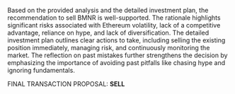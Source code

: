 Based on the provided analysis and the detailed investment plan, the recommendation to sell BMNR is well-supported. The rationale highlights significant risks associated with Ethereum volatility, lack of a competitive advantage, reliance on hype, and lack of diversification. The detailed investment plan outlines clear actions to take, including selling the existing position immediately, managing risk, and continuously monitoring the market. The reflection on past mistakes further strengthens the decision by emphasizing the importance of avoiding past pitfalls like chasing hype and ignoring fundamentals.

FINAL TRANSACTION PROPOSAL: **SELL**